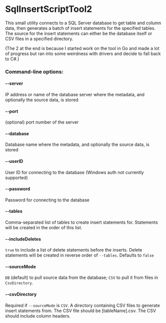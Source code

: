# SqlInsertScriptTool2
This small utility connects to a SQL Server database to get table and column data, then generates a batch of insert statements for the specified tables.
The source for the insert statements can either be the database itself or CSV files in a specified directory.

(The 2 at the end is because I started work on the tool in Go and made a lot of progress but ran into some weirdness with drivers and decide to fall back to C#.)


### Command-line options:
#### --server
IP address or name of the database server where the metadata, and optionally the source data, is stored

#### --port
(optional) port number of the server

#### --database
Database name where the metadata, and optionally the source data, is stored

#### --userID
User ID for connecting to the database (Windows auth not currently supported)

#### --password
Password for connecting to the database

#### --tables
Comma-separated list of tables to create insert statements for.
Statements will be created in the order of this list.

#### --includeDeletes
`true` to include a list of delete statements before the inserts.
Delete statements will be created in reverse order of `--tables`.
Defaults to `false`

#### --sourceMode
`DB` (default) to pull source data from the database; `CSV` to pull it from files in `CsvDirectory`.

#### --csvDirectory
Required if `--sourceMode` is `CSV`. 
A directory containing CSV files to generate insert statements from.
The CSV file should be [tableName].csv.
The CSV should include column headers.
